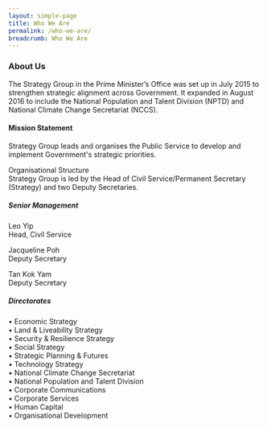 ```yaml
---
layout: simple-page
title: Who We Are
permalink: /who-we-are/
breadcrumb: Who We Are
---
```


### **About Us**

The Strategy Group in the Prime Minister’s Office was set up in July 2015 to strengthen strategic alignment across Government. It expanded in August 2016 to include the National Population and Talent Division (NPTD) and National Climate Change Secretariat (NCCS).

#### **Mission Statement**
Strategy Group leads and organises the Public Service to develop and implement Government's strategic priorities. <br   />

Organisational Structure <br  />
Strategy Group is led by the Head of Civil Service/Permanent Secretary (Strategy) and two Deputy Secretaries. 

##### Senior Management 
Leo Yip<br  />
Head, Civil Service

Jacqueline Poh<br  />
Deputy Secretary

Tan Kok Yam<br  />
Deputy Secretary

##### Directorates 
•	Economic Strategy<br  />
•	Land & Liveability Strategy<br  />
•	Security & Resilience Strategy<br  />
•	Social Strategy<br  />
•	Strategic Planning & Futures<br  />
•	Technology Strategy<br  />
•	National Climate Change Secretariat<br  />
•	National Population and Talent Division<br  />
•	Corporate Communications<br  />
•	Corporate Services<br  />
•	Human Capital<br  />
•	Organisational Development<br  />
